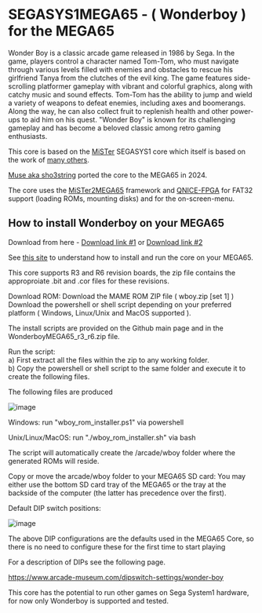 SEGASYS1MEGA65 - ( Wonderboy ) for the MEGA65
=============================================

Wonder Boy is a classic arcade game released in 1986 by Sega. In the game, players control a character named Tom-Tom, who must navigate through various levels filled with enemies and obstacles to rescue his girlfriend Tanya from the clutches of the evil king. The game features side-scrolling platformer gameplay with vibrant and colorful graphics, along with catchy music and sound effects. Tom-Tom has the ability to jump and wield a variety of weapons to defeat enemies, including axes and boomerangs. Along the way, he can also collect fruit to replenish health and other power-ups to aid him on his quest. "Wonder Boy" is known for its challenging gameplay and has become a beloved classic among retro gaming enthusiasts.

This core is based on the
[MiSTer](https://github.com/MiSTer-devel/Arcade-SEGASYS1_MiSTer)
SEGASYS1 core which itself is based on the work of [many others](AUTHORS).

[Muse aka sho3string](https://github.com/sho3string)
ported the core to the MEGA65 in 2024.

The core uses the [MiSTer2MEGA65](https://github.com/sy2002/MiSTer2MEGA65)
framework and [QNICE-FPGA](https://github.com/sy2002/QNICE-FPGA) for
FAT32 support (loading ROMs, mounting disks) and for the
on-screen-menu.

How to install Wonderboy on your MEGA65
---------------------------------------

Download from here - [Download link #1](https://github.com/sho3string/SEGASYS1MEGA65/releases/download/v0.5.0/WonderboyMEGA65_r3_r6.zip) or [Download link #2](https://files.mega65.org?id=7365cb17-4375-45d3-a833-a89a38266c5e)

See [this site](https://sy2002.github.io/m65cores/) to understand how to install and run the core on your MEGA65.  

This core supports R3 and R6 revision boards, the zip file contains the approproiate .bit and .cor files for these revisions.  

Download ROM: Download the MAME ROM ZIP file ( wboy.zip [set 1] )  
Download the powershell or shell script depending on your preferred platform ( Windows, Linux/Unix and MacOS supported ).  

The install scripts are provided on the Github main page and in the WonderboyMEGA65_r3_r6.zip file.

Run the script:  
a) First extract all the files within the zip to any working folder.  
b) Copy the powershell or shell script to the same folder and execute it to create the following files.  

The following files are produced  

![image](https://github.com/sho3string/SEGASYS1MEGA65/assets/36328867/97e705d9-ad64-46ab-904c-0bc355623940)

Windows: run "wboy_rom_installer.ps1" via powershell  

Unix/Linux/MacOS: run "./wboy_rom_installer.sh" via bash  


The script will automatically create the /arcade/wboy folder where the generated ROMs will reside.

Copy or move the arcade/wboy folder to your MEGA65 SD card: You may either use the bottom SD card tray of the MEGA65 or the tray at the backside of the computer (the latter has precedence over the first).  

Default DIP switch positions:  

![image](https://github.com/sho3string/SEGASYS1MEGA65/assets/36328867/b007c91d-b4c5-43d2-8701-cc5908213c3f)
 
The above DIP configurations are the defaults used in the MEGA65 Core, so there is no need to configure these for the first time to start playing

For a description of DIPs see the following page.  

https://www.arcade-museum.com/dipswitch-settings/wonder-boy

This core has the potential to run other games on Sega System1 hardware, for now only Wonderboy is supported and tested.


